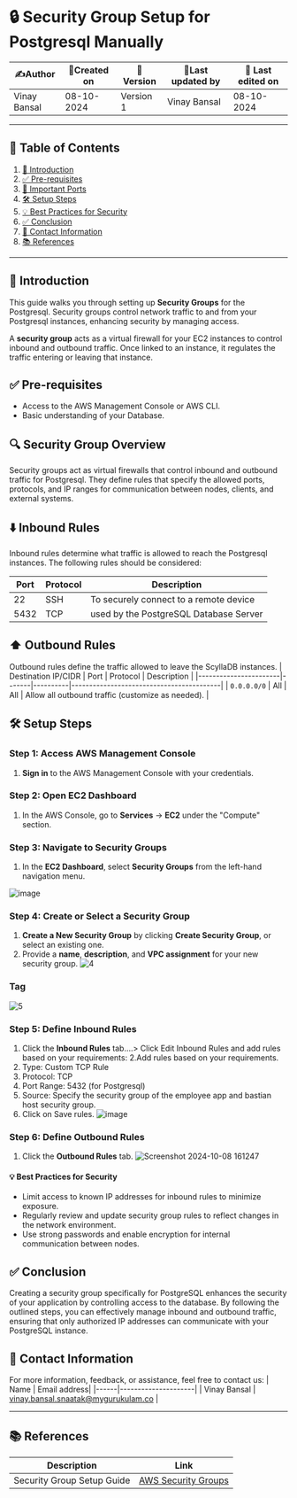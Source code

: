 # 🔒 Security Group Setup for Postgresql Manually 

| ✍️Author      | 📅Created on  |📌 Version    | 📝Last updated by |📅 Last edited on |
|-------------|-------------|------------|-----------------|----------------|
| Vinay Bansal | 08-10-2024  | Version 1  | Vinay Bansal    | 08-10-2024     |

---

## 📑 Table of Contents

1. [📝 Introduction](#-introduction)
2. [✅ Pre-requisites](#-pre-requisites)
3. [🔑 Important Ports](#-important-ports)
4. [🛠️ Setup Steps](#-setup-steps)
5. [💡 Best Practices for Security](#-best-practices-for-security)
6. [✅ Conclusion](#-conclusion)
7. [📧 Contact Information](#-contact-information)
8. [📚 References](#-references)

---

## 📝 Introduction

This guide walks you through setting up **Security Groups** for the Postgresql. Security groups control network traffic to and from your Postgresql instances, enhancing security by managing access.

A **security group** acts as a virtual firewall for your EC2 instances to control inbound and outbound traffic. Once linked to an instance, it regulates the traffic entering or leaving that instance.


## ✅ Pre-requisites

- Access to the AWS Management Console or AWS CLI.
- Basic understanding of your Database.
  
## 🔍 Security Group Overview

Security groups act as virtual firewalls that control inbound and outbound traffic for Postgresql. They define rules that specify the allowed ports, protocols, and IP ranges for communication between nodes, clients, and external systems.


## ⬇️ Inbound Rules

Inbound rules determine what traffic is allowed to reach the Postgresql instances. The following rules should be considered:

| Port  | Protocol | Description                             |
|-------|----------|-----------------------------------------|
| 22	      | SSH    |     To securely connect to a remote device      |
| 5432  | TCP      | used by the PostgreSQL Database Server |



## ⬆️ Outbound Rules

Outbound rules define the traffic allowed to leave the ScyllaDB instances. 
| Destination IP/CIDR  | Port  | Protocol | Description                              |
|-----------------------|-------|----------|------------------------------------------|
| `0.0.0.0/0`           | All   | All      | Allow all outbound traffic (customize as needed). |


## 🛠️ Setup Steps

### Step 1: Access AWS Management Console

1. **Sign in** to the AWS Management Console with your credentials.

### Step 2: Open EC2 Dashboard

1. In the AWS Console, go to **Services** → **EC2** under the "Compute" section.

### Step 3: Navigate to Security Groups

1. In the **EC2 Dashboard**, select **Security Groups** from the left-hand navigation menu.

![image](https://github.com/user-attachments/assets/1a83c27e-96d5-4278-8278-7af466625b73)


### Step 4: Create or Select a Security Group

1. **Create a New Security Group** by clicking **Create Security Group**, or select an existing one.
2. Provide a **name**, **description**, and **VPC assignment** for your new security group.
![4](https://github.com/user-attachments/assets/a64b14e1-1c22-4bfd-a65d-e6981665c2d0)

### Tag
![5](https://github.com/user-attachments/assets/5fcfcdc5-95bd-4c35-8d03-e8a603e67339)



### Step 5: Define Inbound Rules

1. Click the **Inbound Rules** tab....> Click Edit Inbound Rules and add rules based on your requirements:
2.Add rules based on your requirements.
3. Type: Custom TCP Rule
4. Protocol: TCP
5. Port Range: 5432 (for Postgresql)
6. Source: Specify the security group of the employee app and bastian host security group.
7. Click on Save rules.
![image](https://github.com/user-attachments/assets/f99f3235-bf33-408d-8f15-ebdc78e5801a)



### Step 6: Define Outbound Rules

1. Click the **Outbound Rules** tab.
![Screenshot 2024-10-08 161247](https://github.com/user-attachments/assets/9fc33a03-e675-4670-b4b1-acb968a26530)


#### 💡 Best Practices for Security
- Limit access to known IP addresses for inbound rules to minimize exposure.
- Regularly review and update security group rules to reflect changes in the network environment.
- Use strong passwords and enable encryption for internal communication between nodes.

  
## ✅ Conclusion

Creating a security group specifically for PostgreSQL enhances the security of your application by controlling access to the database. By following the outlined steps, you can effectively manage inbound and outbound traffic, ensuring that only authorized IP addresses can communicate with your PostgreSQL instance.

##  📧 Contact Information
For more information, feedback, or assistance, feel free to contact us:
| Name | Email address|
|------|---------------------|
| Vinay Bansal | vinay.bansal.snaatak@mygurukulam.co |


---

## 📚 References

| Description               | Link                                                                 |
|---------------------------|----------------------------------------------------------------------|
| Security Group Setup Guide | [AWS Security Groups](https://docs.aws.amazon.com/vpc/latest/userguide/vpc-security-groups.html) |
